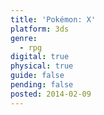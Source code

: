 ```yaml
---
title: 'Pokémon: X'
platform: 3ds
genre:
  - rpg
digital: true
physical: true
guide: false
pending: false
posted: 2014-02-09
---
```

